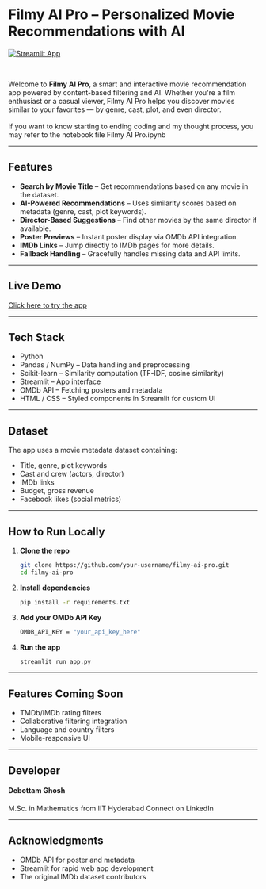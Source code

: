 # Filmy AI Pro – Personalized Movie Recommendations with AI

[![Streamlit App](https://img.shields.io/badge/Launch%20App-Click%20Here-brightgreen?style=for-the-badge)](https://filmy-ai-pro.streamlit.app/)

<br>

Welcome to **Filmy AI Pro**, a smart and interactive movie recommendation app powered by content-based filtering and AI. Whether you're a film enthusiast or a casual viewer, Filmy AI Pro helps you discover movies similar to your favorites — by genre, cast, plot, and even director.
<br>
<br>
If you want to know starting to ending coding and my thought process, you may refer to the notebook file Filmy AI Pro.ipynb

---

## Features

- **Search by Movie Title** – Get recommendations based on any movie in the dataset.
- **AI-Powered Recommendations** – Uses similarity scores based on metadata (genre, cast, plot keywords).
- **Director-Based Suggestions** – Find other movies by the same director if available.
- **Poster Previews** – Instant poster display via OMDb API integration.
- **IMDb Links** – Jump directly to IMDb pages for more details.
- **Fallback Handling** – Gracefully handles missing data and API limits.

---

## Live Demo

[Click here to try the app](https://filmy-ai-pro.streamlit.app/)

---

## Tech Stack

- Python
- Pandas / NumPy – Data handling and preprocessing
- Scikit-learn – Similarity computation (TF-IDF, cosine similarity)
- Streamlit – App interface
- OMDb API – Fetching posters and metadata
- HTML / CSS – Styled components in Streamlit for custom UI

---

## Dataset

The app uses a movie metadata dataset containing:
- Title, genre, plot keywords
- Cast and crew (actors, director)
- IMDb links
- Budget, gross revenue
- Facebook likes (social metrics)

---

## How to Run Locally

1. **Clone the repo**
   ```bash
   git clone https://github.com/your-username/filmy-ai-pro.git
   cd filmy-ai-pro

2. **Install dependencies**
   ```bash
   pip install -r requirements.txt
3. **Add your OMDb API Key**
   ```bash
   OMDB_API_KEY = "your_api_key_here"
4. **Run the app**
   ```bash
   streamlit run app.py
---

## Features Coming Soon
- TMDb/IMDb rating filters
- Collaborative filtering integration
- Language and country filters
- Mobile-responsive UI

---

## Developer
#### Debottam Ghosh
M.Sc. in Mathematics from IIT Hyderabad
Connect on LinkedIn

---

## Acknowledgments
- OMDb API for poster and metadata
- Streamlit for rapid web app development
- The original IMDb dataset contributors
